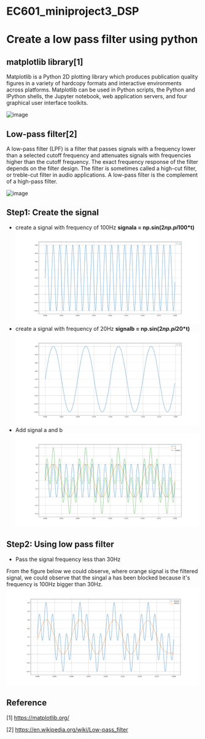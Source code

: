 # EC601_miniproject3_DSP

# Create a low pass filter using python
## matplotlib library[1]
Matplotlib is a Python 2D plotting library which produces publication quality figures in a variety of hardcopy formats and interactive environments across platforms. Matplotlib can be used in Python scripts, the Python and IPython shells, the Jupyter notebook, web application servers, and four graphical user interface toolkits.

![image](https://matplotlib.org/_images/sphx_glr_histogram_thumb.png)

## Low-pass filter[2]
A low-pass filter (LPF) is a filter that passes signals with a frequency lower than a selected cutoff frequency and attenuates signals with frequencies higher than the cutoff frequency. The exact frequency response of the filter depends on the filter design. The filter is sometimes called a high-cut filter, or treble-cut filter in audio applications. A low-pass filter is the complement of a high-pass filter.

![image](https://upload.wikimedia.org/wikipedia/commons/6/60/Butterworth_response.svg)

## Step1: Create the signal
* create a signal with frequency of 100Hz **signala = np.sin(2*np.pi*100*t)**
![image](https://github.com/Miketan1/EC601_miniproject3_DSP/blob/master/a.png)
* create a signal with frequency of 20Hz **signalb = np.sin(2*np.pi*20*t)**
![image](https://github.com/Miketan1/EC601_miniproject3_DSP/blob/master/b.png)
* Add signal a and b
![image](https://github.com/Miketan1/EC601_miniproject3_DSP/blob/master/c.png)
## Step2: Using low pass filter
* Pass the signal frequency less than 30Hz

From the figure below we could observe, where orange signal is the filtered signal, we could observe that the singal a has been blocked because it's frequency is 100Hz bigger than 30Hz.
![image](https://github.com/Miketan1/EC601_miniproject3_DSP/blob/master/Figure_1.png)
## Reference
[1] https://matplotlib.org/

[2] https://en.wikipedia.org/wiki/Low-pass_filter
